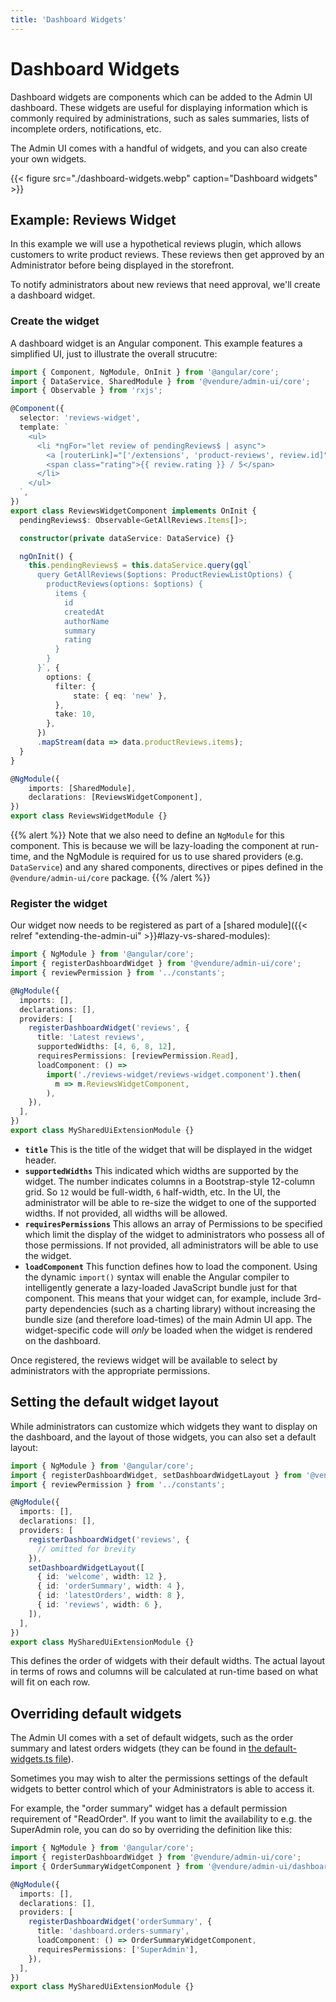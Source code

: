 ```yaml
---
title: 'Dashboard Widgets'
---
```


# Dashboard Widgets

Dashboard widgets are components which can be added to the Admin UI dashboard. These widgets are useful for displaying information which is commonly required by administrations, such as sales summaries, lists of incomplete orders, notifications, etc.

The Admin UI comes with a handful of widgets, and you can also create your own widgets.

{{< figure src="./dashboard-widgets.webp" caption="Dashboard widgets" >}}

## Example: Reviews Widget

In this example we will use a hypothetical reviews plugin, which allows customers to write product reviews. These reviews then get approved by an Administrator before being displayed in the storefront.

To notify administrators about new reviews that need approval, we'll create a dashboard widget.

### Create the widget

A dashboard widget is an Angular component. This example features a simplified UI, just to illustrate the overall strucutre:

```TypeScript
import { Component, NgModule, OnInit } from '@angular/core';
import { DataService, SharedModule } from '@vendure/admin-ui/core';
import { Observable } from 'rxjs';

@Component({
  selector: 'reviews-widget',
  template: `
    <ul>
      <li *ngFor="let review of pendingReviews$ | async">
        <a [routerLink]="['/extensions', 'product-reviews', review.id]">{{ review.summary }}</a>
        <span class="rating">{{ review.rating }} / 5</span>
      </li>
    </ul>
  `,
})
export class ReviewsWidgetComponent implements OnInit {
  pendingReviews$: Observable<GetAllReviews.Items[]>;

  constructor(private dataService: DataService) {}

  ngOnInit() {
    this.pendingReviews$ = this.dataService.query(gql`
      query GetAllReviews($options: ProductReviewListOptions) {
        productReviews(options: $options) {
          items {
            id
            createdAt
            authorName
            summary
            rating
          }
        }
      }`, {
        options: {
          filter: {
              state: { eq: 'new' },
          },
          take: 10,
        },
      })
      .mapStream(data => data.productReviews.items);
  }
}

@NgModule({
    imports: [SharedModule],
    declarations: [ReviewsWidgetComponent],
})
export class ReviewsWidgetModule {}
```

{{% alert %}}
Note that we also need to define an `NgModule` for this component. This is because we will be lazy-loading the component at run-time, and the NgModule is required for us to use shared providers (e.g. `DataService`) and any shared components, directives or pipes defined in the `@vendure/admin-ui/core` package.
{{% /alert %}}

### Register the widget

Our widget now needs to be registered as part of a [shared module]({{< relref "extending-the-admin-ui" >}}#lazy-vs-shared-modules):

```TypeScript
import { NgModule } from '@angular/core';
import { registerDashboardWidget } from '@vendure/admin-ui/core';
import { reviewPermission } from '../constants';

@NgModule({
  imports: [],
  declarations: [],
  providers: [
    registerDashboardWidget('reviews', {
      title: 'Latest reviews',
      supportedWidths: [4, 6, 8, 12],
      requiresPermissions: [reviewPermission.Read],
      loadComponent: () =>
        import('./reviews-widget/reviews-widget.component').then(
          m => m.ReviewsWidgetComponent,
        ),
    }),
  ],
})
export class MySharedUiExtensionModule {}
```

* **`title`** This is the title of the widget that will be displayed in the widget header.
* **`supportedWidths`** This indicated which widths are supported by the widget. The number indicates columns in a Bootstrap-style 12-column grid. So `12` would be full-width, `6` half-width, etc. In the UI, the administrator will be able to re-size the widget to one of the supported widths. If not provided, all widths will be allowed.
* **`requiresPermissions`** This allows an array of Permissions to be specified which limit the display of the widget to administrators who possess all of those permissions. If not provided, all administrators will be able to use the widget.
* **`loadComponent`** This function defines how to load the component. Using the dynamic `import()` syntax will enable the Angular compiler to intelligently generate a lazy-loaded JavaScript bundle just for that component. This means that your widget can, for example, include 3rd-party dependencies (such as a charting library) without increasing the bundle size (and therefore load-times) of the main Admin UI app. The widget-specific code will _only_ be loaded when the widget is rendered on the dashboard.

Once registered, the reviews widget will be available to select by administrators with the appropriate permissions.

## Setting the default widget layout

While administrators can customize which widgets they want to display on the dashboard, and the layout of those widgets, you can also set a default layout:

```TypeScript
import { NgModule } from '@angular/core';
import { registerDashboardWidget, setDashboardWidgetLayout } from '@vendure/admin-ui/core';
import { reviewPermission } from '../constants';

@NgModule({
  imports: [],
  declarations: [],
  providers: [
    registerDashboardWidget('reviews', {
      // omitted for brevity
    }),
    setDashboardWidgetLayout([
      { id: 'welcome', width: 12 },
      { id: 'orderSummary', width: 4 },
      { id: 'latestOrders', width: 8 },
      { id: 'reviews', width: 6 },
    ]),
  ],
})
export class MySharedUiExtensionModule {}
```

This defines the order of widgets with their default widths. The actual layout in terms of rows and columns will be calculated at run-time based on what will fit on each row.

## Overriding default widgets

The Admin UI comes with a set of default widgets, such as the order summary and latest orders widgets (they can be found in [the default-widgets.ts file](https://github.com/vendure-ecommerce/vendure/blob/master/packages/admin-ui/src/lib/dashboard/src/default-widgets.ts)).

Sometimes you may wish to alter the permissions settings of the default widgets to better control which of your Administrators is able to access it.

For example, the "order summary" widget has a default permission requirement of "ReadOrder". If you want to limit the availability to e.g. the SuperAdmin role, you can do so
by overriding the definition like this:

```TypeScript
import { NgModule } from '@angular/core';
import { registerDashboardWidget } from '@vendure/admin-ui/core';
import { OrderSummaryWidgetComponent } from '@vendure/admin-ui/dashboard';

@NgModule({
  imports: [],
  declarations: [],
  providers: [
    registerDashboardWidget('orderSummary', {
      title: 'dashboard.orders-summary',
      loadComponent: () => OrderSummaryWidgetComponent,
      requiresPermissions: ['SuperAdmin'],
    }),
  ],
})
export class MySharedUiExtensionModule {}
```
